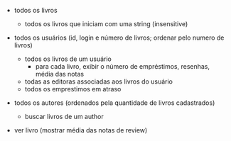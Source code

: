 - todos os livros
	- todos os livros que iniciam com uma string (insensitive)
- todos os usuários (id, login e número de livros; ordenar pelo numero de livros)
	- todos os livros de um usuário
		- para cada livro, exibir o número de empréstimos, resenhas, média das notas
	- todas as editoras associadas aos livros do usuário
	- todos os emprestimos em atraso

- todos os autores (ordenados pela quantidade de livros cadastrados)
	- buscar livros de um author

- ver livro (mostrar média das notas de review)